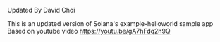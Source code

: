 Updated By David Choi

This is an updated version of Solana's example-helloworld sample app
Based on youtube video https://youtu.be/gA7hFdq2h9Q
